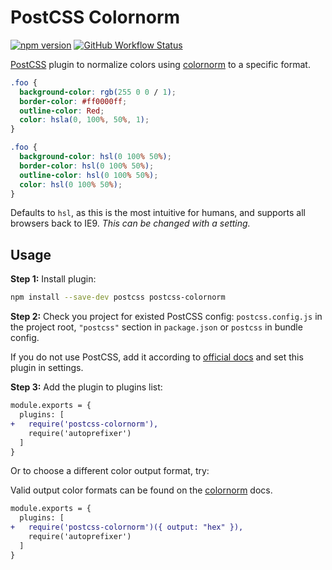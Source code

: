# PostCSS Colornorm

[![npm version](https://img.shields.io/npm/v/postcss-colornorm.svg?style=flat-square)](https://www.npmjs.com/package/postcss-colornorm)
[![GitHub Workflow Status](https://img.shields.io/github/workflow/status/tbjgolden/postcss-colornorm/Test?style=flat-square)](https://github.com/tbjgolden/postcss-colornorm/actions?query=workflow%3ATest)

[PostCSS] plugin to normalize colors using [colornorm] to a specific format.

```css
.foo {
  background-color: rgb(255 0 0 / 1);
  border-color: #ff0000ff;
  outline-color: Red;
  color: hsla(0, 100%, 50%, 1);
}
```

```css
.foo {
  background-color: hsl(0 100% 50%);
  border-color: hsl(0 100% 50%);
  outline-color: hsl(0 100% 50%);
  color: hsl(0 100% 50%);
}
```

Defaults to `hsl`, as this is the most intuitive for humans, and supports all
browsers back to IE9. _This can be changed with a setting._

## Usage

**Step 1:** Install plugin:

```sh
npm install --save-dev postcss postcss-colornorm
```

**Step 2:** Check you project for existed PostCSS config: `postcss.config.js`
in the project root, `"postcss"` section in `package.json`
or `postcss` in bundle config.

If you do not use PostCSS, add it according to [official docs]
and set this plugin in settings.

**Step 3:** Add the plugin to plugins list:

```diff
module.exports = {
  plugins: [
+   require('postcss-colornorm'),
    require('autoprefixer')
  ]
}
```

Or to choose a different color output format, try:

Valid output color formats can be found on the [colornorm] docs.

```diff
module.exports = {
  plugins: [
+   require('postcss-colornorm')({ output: "hex" }),
    require('autoprefixer')
  ]
}
```

[official docs]: https://github.com/postcss/postcss#usage
[PostCSS]: https://github.com/postcss/postcss
[colornorm]: https://github.com/tbjgolden/colornorm
